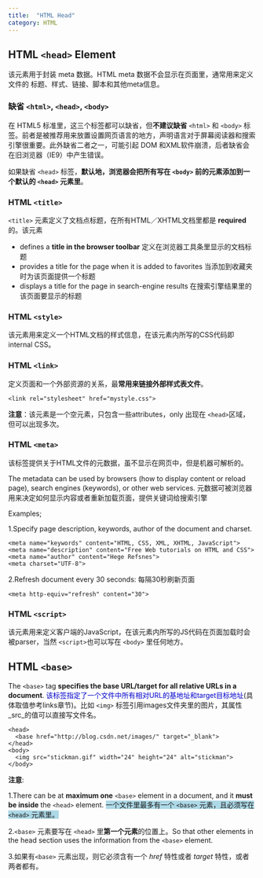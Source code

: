 ```yaml
---
title:  "HTML Head"
category: HTML
---
```

## HTML `<head>` Element

该元素用于封装 meta 数据。HTML meta 数据不会显示在页面里，通常用来定义文件的 标题、样式、链接、脚本和其他meta信息。

### 缺省 `<html>`, `<head>`, `<body>`

在 HTML5 标准里，这三个标签都可以缺省，但**不建议缺省** `<html>` 和 `<body>` 标签。前者是被推荐用来放置设置网页语言的地方，声明语言对于屏幕阅读器和搜索引擎很重要。此外缺省二者之一，可能引起 DOM 和XML软件崩溃，后者缺省会在旧浏览器（IE9）中产生错误。

如果缺省 `<head>` 标签，**默认地，浏览器会把所有写在 `<body>` 前的元素添加到一个默认的 `<head>` 元素里**。

<!--more-->

### HTML `<title>`

`<title>` 元素定义了文档点标题，在所有HTML／XHTML文档里都是 **required** 的。该元素

+ defines a **title in the browser toolbar** 定义在浏览器工具条里显示的文档标题
+ provides a title for the page when it is added to favorites 当添加到收藏夹时为该页面提供一个标题
+ displays a title for the page in search-engine results 在搜索引擎结果里的该页面要显示的标题

### HTML `<style>`

该元素用来定义一个HTML文档的样式信息，在该元素内所写的CSS代码即internal CSS。

### HTML `<link>`

定义页面和一个外部资源的关系，最**常用来链接外部样式表文件**。

    <link rel="stylesheet" href="mystyle.css">
  
**注意**：该元素是一个空元素，只包含一些attributes，only 出现在 `<head>`区域，但可以出现多次。

### HTML `<meta>`

该标签提供关于HTML文件的元数据，虽不显示在网页中，但是机器可解析的。

The metadata can be used by browsers (how to display content or reload page), search engines (keywords), or other web services. 元数据可被浏览器用来决定如何显示内容或者重新加载页面，提供关键词给搜索引擎

Examples;

1.Specify page description, keywords, author of the document and charset.

    <meta name="keywords" content="HTML, CSS, XML, XHTML, JavaScript">
    <meta name="description" content="Free Web tutorials on HTML and CSS">
    <meta name="author" content="Hege Refsnes">
    <meta charset="UTF-8">

2.Refresh document every 30 seconds: 每隔30秒刷新页面

    <meta http-equiv="refresh" content="30">

### HTML `<script>`

该元素用来定义客户端的JavaScript，在该元素内所写的JS代码在页面加载时会被parser，当然 `<script>`也可以写在 `<body>` 里任何地方。

## HTML `<base>`

The `<base>` tag **specifies the base URL/target for all relative URLs in a document**. <span style="color:mediumblue;">该标签指定了一个文件中所有相对URL的基地址和target目标地址</span>(具体取值参考links章节)。比如 `<img>` 标签引用images文件夹里的图片，其属性 _src_的值可以直接写文件名。

    <head>
      <base href="http://blog.csdn.net/images/" target="_blank">
    </head>
    <body>
      <img src="stickman.gif" width="24" height="24" alt="stickman">
    </body>

**注意**:

1.There can be at **maximum one** `<base>` element in a document, and it **must be inside** the `<head>` element. <span style="background-color:lightblue;">一个文件里最多有一个 `<base>` 元素，且必须写在 `<head>` 元素里。</span>

2.`<base>` 元素要写在 `<head>` 里**第一个元素**的位置上。So that other elements in the head section uses the information from the `<base>` element.

3.如果有`<base>` 元素出现，则它必须含有一个 _href_ 特性或者 _target_ 特性，或者两者都有。
